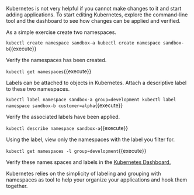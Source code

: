 Kubernetes is not very helpful if you cannot make changes to it and start adding applications. To start editing Kubernetes, explore the command-line tool and the dashboard to see how changes can be applied and verified.

As a simple exercise create two namespaces.

`
kubectl create namespace sandbox-a
kubectl create namespace sandbox-b
`{{execute}}

Verify the namespaces has been created.

`kubectl get namespaces`{{execute}}

Labels can be attached to objects in Kubernetes. Attach a descriptive label to these two namespaces.

`
kubectl label namespace sandbox-a group=development
kubectl label namespace sandbox-b customer=alpha
`{{execute}}

Verify the associated labels have been applied.

`kubectl describe namespace sandbox-a`{{execute}}

Using the label, view only the namespaces with the label you filter for.

`kubectl get namespaces -l group=development`{{execute}}

Verify these names spaces and labels in the [Kubernetes Dashboard.](https://[[HOST_SUBDOMAIN]]-30000-[[KATACODA_HOST]].environments.katacoda.com/)

Kubernetes relies on the simplicity of labeling and grouping with namespaces as tool to help your organize your applications and hook them together.
